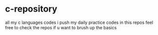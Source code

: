 # c-repository
all my c languages codes
i push my daily practice codes in this repos feel free to check the repos if u want to brush up the basics

